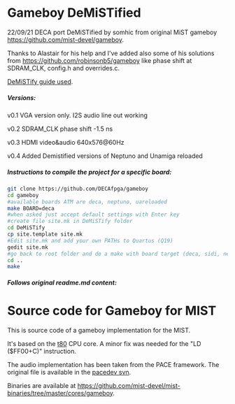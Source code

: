 # Gameboy DeMiSTified

22/09/21 DECA port DeMiSTified by somhic from original MiST gameboy https://github.com/mist-devel/gameboy.   

Thanks to Alastair for his help and I've added also some of his solutions from https://github.com/robinsonb5/gameboy like phase shift at SDRAM_CLK, config.h and overrides.c.

[DeMiSTify guide used](https://github.com/DECAfpga/DECA_board/tree/main/Tutorials/DeMiSTify).

##### Versions:

v0.1 VGA version only. I2S audio line out working

v0.2 SDRAM_CLK phase shift -1.5 ns

v0.3 HDMI video&audio 640x576@60Hz

v0.4 Added Demistified versions of Neptuno and Unamiga reloaded

##### Instructions to compile the project for a specific board:

```sh
git clone https://github.com/DECAfpga/gameboy
cd gameboy
#available boards ATM are deca, neptuno, uareloaded
make BOARD=deca
#when asked just accept default settings with Enter key
#create file site.mk in DeMiSTify folder 
cd DeMiSTify
cp site.template site.mk
#Edit site.mk and add your own PATHs to Quartus (Q19)
gedit site.mk
#go back to root folder and do a make with board target (deca, sidi, neptuno, ...)
cd ..
make
```

##### Follows original readme.md content:

Source code for Gameboy for MIST
================================

This is source code of a gameboy implementation for the MIST. 

It's based on the [t80](http://opencores.org/project,t80) CPU core. A minor
fix was needed for the "LD ($FF00+C)" instruction.

The audio implementation has been taken from the PACE framework. The
original file is available in the [pacedev svn](https://svn.pacedev.net/repos/pace/sw/src/component/sound/gb/gbc_snd.vhd).

Binaries are available at https://github.com/mist-devel/mist-binaries/tree/master/cores/gameboy.
